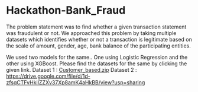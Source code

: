 # Hackathon-Bank_Fraud

The problem statement was to find whether a given transaction statement was fraudulent or not. We approached this problem by taking multiple datasets which identifies whether or not a transaction is legitimate based on the scale of amount, gender, age, bank balance of the participating entities.

We used two models for the same.. One using Logistic Regression and the other using XGBoost. Please find the datasets for the same by clicking the given link. Dataset 1 :
[Customer_based.zip](https://github.com/MafiaStrange/Hackathon-Bank_Fraud/files/13842109/Customer_based.zip)
Dataset 2 : https://drive.google.com/file/d/1d-zfsqCTFvHkiIZZXv37Xp8amK4aHkBB/view?usp=sharing
